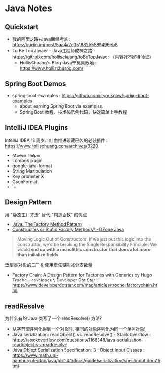 # Java Notes

## Quickstart

- 我的阿里之路+Java面经考点 : https://juejin.im/post/5aa4a2e35188255589496eb8
- To Be Top Javaer - Java工程师成神之路 : https://github.com/hollischuang/toBeTopJavaer （内容好不好待验证）
    - HollisChuang's Blog-Java干货集散地 : https://www.hollischuang.com/

## Spring Boot Demos

- spring-boot-examples : https://github.com/ityouknow/spring-boot-examples
    - about learning Spring Boot via examples.
    - Spring Boot 教程、技术栈示例代码，快速简单上手教程

## IntelliJ IDEA Plugins

IntelliJ IDEA 18 周岁，吐血推进珍藏已久的必装插件 : https://www.hollischuang.com/archives/3220

- Maven Helper
- Lombok plugin
- google-java-format
- String Manipulation
- Key promoter X
- GsonFormat
- …

## Design Pattern

用 "静态工厂方法" 替代 "构造函数" 的优点

- [Java: The Factory Method Pattern](http://t.cn/E9O7ZRI )
- [Constructors or Static Factory Methods? - DZone Java]( http://t.cn/E9Oq9qC )

> Moving Logic Out of Constructors. If we just put this logic into the constructor, we’d be breaking the Single Responsibility Principle. We would **end up with a monolithic constructor that does a lot more than initialize fields**.

泛型类对象的工厂 & 使用责任链削减分支数量

- Factory Chain: A Design Pattern for Factories with Generics by Hugo Troche - developer.*, Developer Dot Star : https://www.developerdotstar.com/mag/articles/troche_factorychain.html

## readResolve

为什么有的 Java 类写了一个 readResolve() 方法?

- 从字节流序列化得到一个对象时, 相同的对象序列化为同一个单例对象!
- Java serialization: readObject() vs. readResolve() - Stack Overflow : https://stackoverflow.com/questions/1168348/java-serialization-readobject-vs-readresolve
- Java Object Serialization Specification: 3 - Object Input Classes : https://www.math.uni-hamburg.de/doc/java/jdk1.4.1/docs/guide/serialization/spec/input.doc7.html
